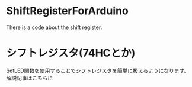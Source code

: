 # ShiftRegisterForArduino
There is a code about the shift register.
# シフトレジスタ(74HCとか)
SetLED関数を使用することでシフトレジスタを簡単に扱えるようになります。
解説記事はこちらに
